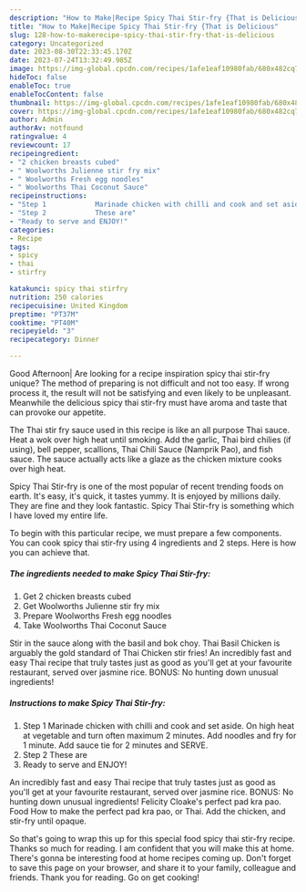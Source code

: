 ```yaml
---
description: "How to Make|Recipe Spicy Thai Stir-fry {That is Delicious"
title: "How to Make|Recipe Spicy Thai Stir-fry {That is Delicious"
slug: 128-how-to-makerecipe-spicy-thai-stir-fry-that-is-delicious
category: Uncategorized
date: 2023-08-30T22:33:45.170Z
date: 2023-07-24T13:32:49.985Z
image: https://img-global.cpcdn.com/recipes/1afe1eaf10980fab/680x482cq70/spicy-thai-stir-fry-recipe-main-photo.jpg
hideToc: false
enableToc: true
enableTocContent: false
thumbnail: https://img-global.cpcdn.com/recipes/1afe1eaf10980fab/680x482cq70/spicy-thai-stir-fry-recipe-main-photo.jpg
cover: https://img-global.cpcdn.com/recipes/1afe1eaf10980fab/680x482cq70/spicy-thai-stir-fry-recipe-main-photo.jpg
author: Admin
authorAv: notfound
ratingvalue: 4
reviewcount: 17
recipeingredient:
- "2 chicken breasts cubed"
- " Woolworths Julienne stir fry mix"
- " Woolworths Fresh egg noodles"
- " Woolworths Thai Coconut Sauce"
recipeinstructions:
- "Step 1            Marinade chicken with chilli and cook and set aside. On high heat at vegetable and turn often maximum 2 minutes. Add noodles and fry for 1 minute. Add sauce tie for 2 minutes and SERVE."
- "Step 2            These are"
- "Ready to serve and ENJOY!"
categories:
- Recipe
tags:
- spicy
- thai
- stirfry

katakunci: spicy thai stirfry 
nutrition: 250 calories
recipecuisine: United Kingdom
preptime: "PT37M"
cooktime: "PT40M"
recipeyield: "3"
recipecategory: Dinner

---
```



Good Afternoon| Are looking for a recipe inspiration spicy thai stir-fry unique? The method of preparing is not difficult and not too easy. If wrong process it, the result will not be satisfying and even likely to be unpleasant. Meanwhile the delicious spicy thai stir-fry must have aroma and taste that can provoke our appetite.





The Thai stir fry sauce used in this recipe is like an all purpose Thai sauce. Heat a wok over high heat until smoking. Add the garlic, Thai bird chilies (if using), bell pepper, scallions, Thai Chili Sauce (Namprik Pao), and fish sauce. The sauce actually acts like a glaze as the chicken mixture cooks over high heat.

Spicy Thai Stir-fry is one of the most popular of recent trending foods on earth. It's easy, it's quick, it tastes yummy. It is enjoyed by millions daily. They are fine and they look fantastic. Spicy Thai Stir-fry is something which I have loved my entire life.


To begin with this particular recipe, we must prepare a few components. You can cook spicy thai stir-fry using 4 ingredients and 2 steps. Here is how you can achieve that.

<!--inarticleads1-->

##### The ingredients needed to make Spicy Thai Stir-fry:

1. Get 2 chicken breasts cubed
1. Get  Woolworths Julienne stir fry mix
1. Prepare  Woolworths Fresh egg noodles
1. Take  Woolworths Thai Coconut Sauce


Stir in the sauce along with the basil and bok choy. Thai Basil Chicken is arguably the gold standard of Thai Chicken stir fries! An incredibly fast and easy Thai recipe that truly tastes just as good as you&#39;ll get at your favourite restaurant, served over jasmine rice. BONUS: No hunting down unusual ingredients! 

<!--inarticleads2-->

##### Instructions to make Spicy Thai Stir-fry:

1. Step 1            Marinade chicken with chilli and cook and set aside. On high heat at vegetable and turn often maximum 2 minutes. Add noodles and fry for 1 minute. Add sauce tie for 2 minutes and SERVE.
1. Step 2            These are
1. Ready to serve and ENJOY!

An incredibly fast and easy Thai recipe that truly tastes just as good as you&#39;ll get at your favourite restaurant, served over jasmine rice. BONUS: No hunting down unusual ingredients! Felicity Cloake&#39;s perfect pad kra pao. Food How to make the perfect pad kra pao, or Thai. Add the chicken, and stir-fry until opaque. 

So that's going to wrap this up for this special food spicy thai stir-fry recipe. Thanks so much for reading. I am confident that you will make this at home. There's gonna be interesting food at home recipes coming up. Don't forget to save this page on your browser, and share it to your family, colleague and friends. Thank you for reading. Go on get cooking!
